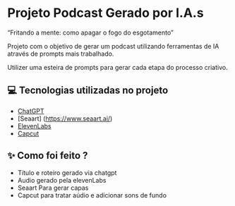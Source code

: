 
# Projeto Podcast Gerado por I.A.s

“Fritando a mente: como apagar o fogo do esgotamento”


Projeto com o objetivo de gerar um podcast utilizando ferramentas de IA através de prompts mais trabalhado.

Utilizer uma esteira de prompts para gerar cada etapa do processo criativo.

## 💻 Tecnologias utilizadas no projeto

- [ChatGPT](https://chat.openai.com/) 
- [Seaart] (https://www.seaart.ai/)
- [ElevenLabs](https://beta.elevenlabs.io/)
- [Capcut](https://www.capcut.com/pt-br/)

## ✨ Como foi feito ?

- Título e roteiro gerado via chatgpt
- Audio gerado pela elevenLabs
- Seaart Para gerar capas
- Capcut para tratar aúdio e adicionar sons de fundo

